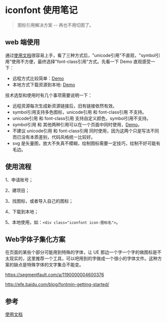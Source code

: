 # iconfont 使用笔记

> 图标引用解决方案 -- 再也不用切图了。

## web 端使用

通过[使用文档](http://iconfont.cn/help/detail?helptype=code)很容易上手，看了三种方式后，"unicode引用"不直观，"symbol引用"使用不方便，最终选择"font-class引用"方式。先看一下 Demo 直观感受一下：

- 远程方式比较简单：[Demo](/articles/iconfont/demo/remote.html)
- 本地方式下载资源到本地: [Demo](/articles/iconfont/demo/local.html)

技术选型和使用时有几个事项需要说明一下：

- 远程资源每次生成新资源链接后，旧有链接依然有效。
- symbol引用支持多色图标，unicode引用 和 font-class引用 不支持。
- unicode引用 和 font-class引用 支持自定义颜色，symbol引用不支持。
- symbol引用 和 其他两种引用可以在一个页面中同时使用，[Demo](/articles/iconfont/demo/remote-symbol.html)。
- 不建议 unicode引用 和 font-class引用 同时使用，因为这两个只是写法不同而已没有本质差别，代码风格统一比较好。
- svg 是矢量图，放大不失真不模糊，绘制图标需要一定技巧，绘制不好可能有毛边。

## 使用流程

1、申请账号；

2、建项目；

3、找图标，或者导入自己的图标；

4、下载到本地；

5、本地使用，如：`<div class="iconfont icon-图标名">`。

## Web字体子集化方案

在页面的某些个部分可能用到特殊的字体，让 UE 那边一个字一个字的做图标是不太现实的，这里推荐一个工具，可以吧用到的字做成一个很小的字体文件。这种方案的缺点是特殊字体的文字集合不能变。

https://segmentfault.com/a/1190000004600376

http://efe.baidu.com/blog/fontmin-getting-started/

## 参考

[使用文档](http://iconfont.cn/help/detail?helptype=code)